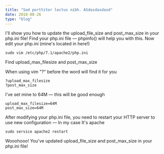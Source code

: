 ```yaml
---
title: "Sed porttitor lectus nibh. ASdasdasdasd"
date: 2018-08-26
type: "blog"
---
```


I'll show you how to update the upload_file_size and post_max_size in your php.ini file!
Find your php.ini file — phpinfo() will help you with this.
Now edit your php.ini (mine's located in here!)

```
sudo vim /etc/php/7.1/apache2/php.ini
```

Find upload_max_filesize and post_max_size

When using vim "?" before the word will find it for you

```
?upload_max_filesize
?post_max_size
```

I've set mine to 64M — this will be good enough

```
upload_max_filesize=64M
post_max_size=64M
```

After modifying your php.ini file, you need to restart your HTTP server to use new configuration — In my case It's apache

```
sudo service apache2 restart
```

Wooohooo! You've updated upload_file_size and post_max_size in your php.ini file!
